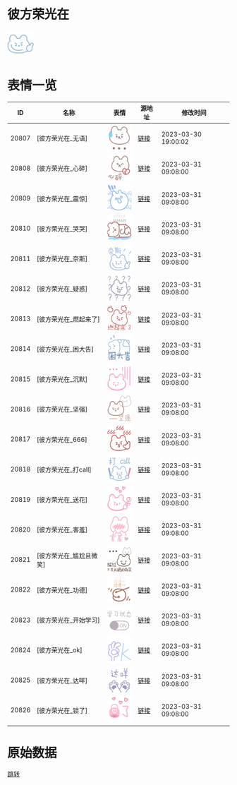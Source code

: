 # 彼方荣光在

<img src="./cover.png" height="60" alt="cover" />

# 表情一览

|ID|名称|表情|源地址|修改时间|
|----|----|----|----|----|
|20807|[彼方荣光在_无语]|<img src="./pic/020807_%5B彼方荣光在_无语%5D.png" height="60" alt="无语"/>|[链接](https://i0.hdslb.com/bfs/garb/4893c7b027aabbf356edf1d5dfb17729b97acb8b.png)|2023-03-30 19:00:02|
|20808|[彼方荣光在_心碎]|<img src="./pic/020808_%5B彼方荣光在_心碎%5D.png" height="60" alt="心碎"/>|[链接](https://i0.hdslb.com/bfs/garb/496f6754db5004ad0ef292c022b54cdadad60d28.png)|2023-03-31 09:08:00|
|20809|[彼方荣光在_震惊]|<img src="./pic/020809_%5B彼方荣光在_震惊%5D.png" height="60" alt="震惊"/>|[链接](https://i0.hdslb.com/bfs/garb/4d58db634ccd048bd10f4916e2b53d5c1e69d802.png)|2023-03-31 09:08:00|
|20810|[彼方荣光在_哭哭]|<img src="./pic/020810_%5B彼方荣光在_哭哭%5D.png" height="60" alt="哭哭"/>|[链接](https://i0.hdslb.com/bfs/garb/736674183227340836f13c8f59302f5064acd80e.png)|2023-03-31 09:08:00|
|20811|[彼方荣光在_奈斯]|<img src="./pic/020811_%5B彼方荣光在_奈斯%5D.png" height="60" alt="奈斯"/>|[链接](https://i0.hdslb.com/bfs/garb/249fccb9868b0ddc8f977bf26d0227d6e8aa6b9c.png)|2023-03-31 09:08:00|
|20812|[彼方荣光在_疑惑]|<img src="./pic/020812_%5B彼方荣光在_疑惑%5D.png" height="60" alt="疑惑"/>|[链接](https://i0.hdslb.com/bfs/garb/0b16ad8498546c05a803b2708d3fabe7fefdd7fc.png)|2023-03-31 09:08:00|
|20813|[彼方荣光在_燃起来了]|<img src="./pic/020813_%5B彼方荣光在_燃起来了%5D.png" height="60" alt="燃起来了"/>|[链接](https://i0.hdslb.com/bfs/garb/8bf3b4b33b1a969d589d96452a94ae0bca66c3ad.png)|2023-03-31 09:08:00|
|20814|[彼方荣光在_困大告]|<img src="./pic/020814_%5B彼方荣光在_困大告%5D.png" height="60" alt="困大告"/>|[链接](https://i0.hdslb.com/bfs/garb/ea2148ece5568b05c9f9eff338e1a66955bc43cc.png)|2023-03-31 09:08:00|
|20815|[彼方荣光在_沉默]|<img src="./pic/020815_%5B彼方荣光在_沉默%5D.png" height="60" alt="沉默"/>|[链接](https://i0.hdslb.com/bfs/garb/ef94b897e211f60a78ec8a672f2ccf5596221326.png)|2023-03-31 09:08:00|
|20816|[彼方荣光在_坚强]|<img src="./pic/020816_%5B彼方荣光在_坚强%5D.png" height="60" alt="坚强"/>|[链接](https://i0.hdslb.com/bfs/garb/48025b3d776bc098b5b13e11b0b146096692965c.png)|2023-03-31 09:08:00|
|20817|[彼方荣光在_666]|<img src="./pic/020817_%5B彼方荣光在_666%5D.png" height="60" alt="666"/>|[链接](https://i0.hdslb.com/bfs/garb/2c41af02b5fd60cc6a65fc086a816b74cdea5d5e.png)|2023-03-31 09:08:00|
|20818|[彼方荣光在_打call]|<img src="./pic/020818_%5B彼方荣光在_打call%5D.png" height="60" alt="打call"/>|[链接](https://i0.hdslb.com/bfs/garb/f7760bdf817c238f4a3e92cd2931e52b1e56ef1f.png)|2023-03-31 09:08:00|
|20819|[彼方荣光在_送花]|<img src="./pic/020819_%5B彼方荣光在_送花%5D.png" height="60" alt="送花"/>|[链接](https://i0.hdslb.com/bfs/garb/efe8968b10f0f47bf1d4b01f7d102e5459944672.png)|2023-03-31 09:08:00|
|20820|[彼方荣光在_害羞]|<img src="./pic/020820_%5B彼方荣光在_害羞%5D.png" height="60" alt="害羞"/>|[链接](https://i0.hdslb.com/bfs/garb/c1f630a20e68cd43468d75d7a9b6a55a6ca30bc6.png)|2023-03-31 09:08:00|
|20821|[彼方荣光在_尴尬且微笑]|<img src="./pic/020821_%5B彼方荣光在_尴尬且微笑%5D.png" height="60" alt="尴尬且微笑"/>|[链接](https://i0.hdslb.com/bfs/garb/a9991d9679e847566dd42fa59d45b9899a18e238.png)|2023-03-31 09:08:00|
|20822|[彼方荣光在_功德]|<img src="./pic/020822_%5B彼方荣光在_功德%5D.png" height="60" alt="功德"/>|[链接](https://i0.hdslb.com/bfs/garb/672a57127f7e9656f0974be5fd9c75201ff163b9.png)|2023-03-31 09:08:00|
|20823|[彼方荣光在_开始学习]|<img src="./pic/020823_%5B彼方荣光在_开始学习%5D.png" height="60" alt="开始学习"/>|[链接](https://i0.hdslb.com/bfs/garb/086ffd274eec35137e6df9a2eabe5e22417c6dd4.png)|2023-03-31 09:08:00|
|20824|[彼方荣光在_ok]|<img src="./pic/020824_%5B彼方荣光在_ok%5D.png" height="60" alt="ok"/>|[链接](https://i0.hdslb.com/bfs/garb/7be40afb4755fdf31760b8a2e652f6bfee7e8319.png)|2023-03-31 09:08:00|
|20825|[彼方荣光在_达咩]|<img src="./pic/020825_%5B彼方荣光在_达咩%5D.png" height="60" alt="达咩"/>|[链接](https://i0.hdslb.com/bfs/garb/5e8f8acaf4bceaffc70c7eac6797c8083e42c422.png)|2023-03-31 09:08:00|
|20826|[彼方荣光在_锁了]|<img src="./pic/020826_%5B彼方荣光在_锁了%5D.png" height="60" alt="锁了"/>|[链接](https://i0.hdslb.com/bfs/garb/31eb439ffa6a49bb1f2b09e25b34fe8873462dc5.png)|2023-03-31 09:08:00|

# 原始数据

[跳转](./raw.json)

